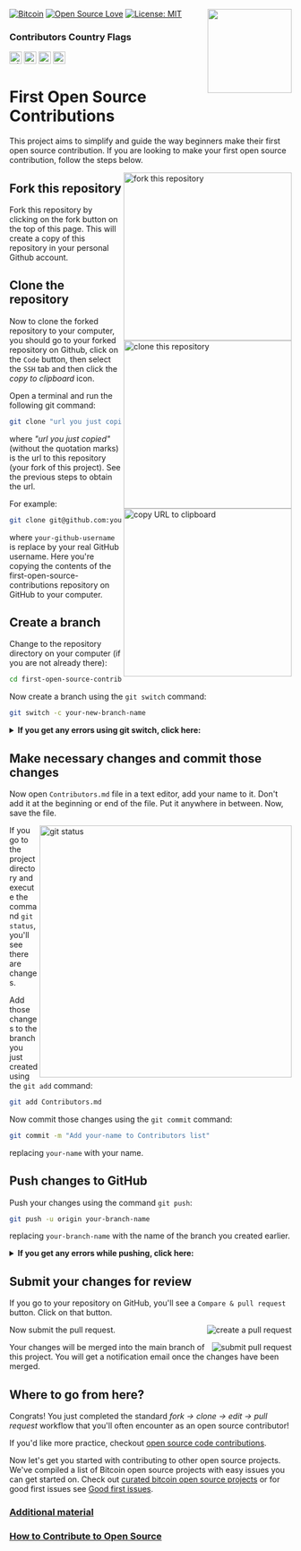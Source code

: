 [![Bitcoin](https://img.shields.io/badge/Bitcoin-f7931a?style=for-the-badge&logo=bitcoin&logoColor=white)](https://github.com/btrust-builders/first-open-source-contributions)
[<img align="right" width="150" src="https://img.shields.io/badge/Join_us_on_Discord!-gray.svg?logo=discord&logoColor=blue&style=social">](https://www.btrust.tech/builders/discord)
[![Open Source Love](https://img.shields.io/badge/Open_Source-gray.svg?logo=undertale&logoColor=EE0000)](https://github.com/btrust-builders/first-open-source-contributions)
[![License: MIT](https://img.shields.io/badge/License-MIT-green.svg)](https://opensource.org/licenses/MIT)

### Contributors Country Flags
<kbd><img title="Nigeria" alt="Nigeria" src="https://cdn.statically.io/gh/hjnilsson/country-flags/master/svg/ng.svg" width="22"></kbd>
<kbd><img title="Kenya"   alt="Kenya"   src="https://cdn.statically.io/gh/hjnilsson/country-flags/master/svg/ke.svg" width="22"></kbd>
<kbd><img title="Benin" alt="Benin" src="https://cdn.statically.io/gh/hjnilsson/country-flags/master/svg/bj.svg" width="22"></kbd>
<kbd><img title="Uganda" alt="Uganda" src="https://cdn.statically.io/gh/hjnilsson/country-flags/master/svg/ug.svg" width="22"></kbd>

# First Open Source Contributions

This project aims to simplify and guide the way beginners make their first open source contribution. If you are looking to make your first open source contribution, follow the steps below.

<img align="right" width="300" src="https://github.com/btrust-builders/first-open-source-contributions/blob/main/assets/fork.png" alt="fork this repository" />

## Fork this repository

Fork this repository by clicking on the fork button on the top of this page.
This will create a copy of this repository in your personal Github account.

## Clone the repository

<img align="right" width="300" src="https://github.com/btrust-builders/first-open-source-contributions/blob/main/assets/clone.png" alt="clone this repository" />

Now to clone the forked repository to your computer, you should go to your forked repository on Github, click on the `Code` button, then select the `SSH` tab and then click the _copy to clipboard_ icon.

Open a terminal and run the following git command:

```bash
git clone "url you just copied"
```

where _"url you just copied"_ (without the quotation marks) is the url to this repository (your fork of this project). See the previous steps to obtain the url.

<img align="right" width="300" src="https://github.com/btrust-builders/first-open-source-contributions/blob/main/assets/copy-to-clipboard.png" alt="copy URL to clipboard" />

For example:

```bash
git clone git@github.com:your-github-username/first-open-source-contributions.git
```

where `your-github-username` is replace by your real GitHub username. Here you're copying the contents of the first-open-source-contributions repository on GitHub to your computer.

## Create a branch

Change to the repository directory on your computer (if you are not already there):

```bash
cd first-open-source-contributions
```

Now create a branch using the `git switch` command:

```bash
git switch -c your-new-branch-name
```

<details>
<summary> <strong>If you get any errors using git switch, click here:</strong> </summary>

If the error message "Git: `switch` is not a git command. See `git –help`" appears, it's likely because you're using an older version of git.

In this case, try to use `git checkout` instead:

```bash
git checkout -b your-new-branch-name
```

</details>

## Make necessary changes and commit those changes

Now open `Contributors.md` file in a text editor, add your name to it. Don't add it at the beginning or end of the file. Put it anywhere in between. Now, save the file.

<img align="right" width="450" src="https://github.com/btrust-builders/first-open-source-contributions/blob/main/assets/git-status.png" alt="git status" />

If you go to the project directory and execute the command `git status`, you'll see there are changes.

Add those changes to the branch you just created using the `git add` command:

```bash
git add Contributors.md
```

Now commit those changes using the `git commit` command:

```bash
git commit -m "Add your-name to Contributors list"
```

replacing `your-name` with your name.

## Push changes to GitHub

Push your changes using the command `git push`:

```bash
git push -u origin your-branch-name
```

replacing `your-branch-name` with the name of the branch you created earlier.

<details>
<summary> <strong>If you get any errors while pushing, click here:</strong> </summary>

- ### Authentication Error
     <pre>remote: Support for password authentication was removed on August 13, 2021. Please use a personal access token instead.
  remote: Please see https://github.blog/2020-12-15-token-authentication-requirements-for-git-operations/ for more information.
  fatal: Authentication failed for 'https://github.com/<your-username>/first-contributions.git/'</pre>
  Go to [GitHub's tutorial](https://docs.github.com/en/authentication/connecting-to-github-with-ssh/adding-a-new-ssh-key-to-your-github-account) on generating and configuring an SSH key to your account.

  Also, you might want to run 'git remote -v' to check your remote address.
  
  If it looks anything like this:
  <pre>origin	https://github.com/your-username/your_repo.git (fetch)
  origin	https://github.com/your-username/your_repo.git (push)</pre>
  
  change it using this command:
  ```bash
  git remote set-url origin git@github.com:your-username/your_repo.git
  ```
  Otherwise you'll still get prompted for username and password and get authentication error.
</details>

## Submit your changes for review

If you go to your repository on GitHub, you'll see a `Compare & pull request` button. Click on that button.

<img style="float: right;" src="https://github.com/btrust-builders/first-open-source-contributions/blob/main/assets/compare-and-pull.png" alt="create a pull request" />

Now submit the pull request.

<img style="float: right;" src="https://github.com/btrust-builders/first-open-source-contributions/blob/main/assets/submit-pull-request.png" alt="submit pull request" />

Your changes will be merged into the main branch of this project. You will get a notification email once the changes have been merged.

## Where to go from here?

Congrats! You just completed the standard _fork -> clone -> edit -> pull request_ workflow that you'll often encounter as an open source contributor!

If you'd like more practice, checkout [open source code contributions](https://github.com/btrust-builders/open-source-code-contributions).

Now let's get you started with contributing to other open source projects. We've compiled a list of Bitcoin open source projects with easy issues you can get started on. Check out [curated bitcoin open source projects](https://bitcoindevs.xyz/projects) or
for good first issues see [Good first issues](https://bitcoindevs.xyz/good-first-issues).

### [Additional material](docs/additional-material/git_workflow_scenarios/additional-material.md)

### [How to Contribute to Open Source](docs/how-to-contribute-to-open-source-projects.md)

